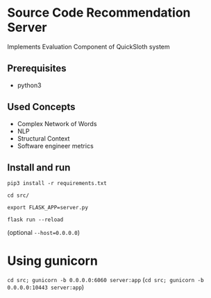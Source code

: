 # Source Code Recommendation Server

Implements Evaluation Component of QuickSloth system

## Prerequisites

* python3

## Used Concepts

* Complex Network of Words
* NLP
* Structural Context
* Software engineer metrics

## Install and run

`pip3 install -r requirements.txt`

`cd src/`

`export FLASK_APP=server.py`

`flask run --reload`

(optional `--host=0.0.0.0`)

Using gunicorn
==

`cd src; gunicorn -b 0.0.0.0:6060 server:app`
(`cd src; gunicorn -b 0.0.0.0:10443 server:app`)
